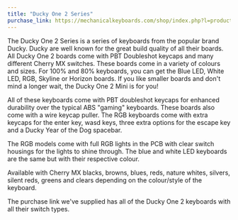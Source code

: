 ```yaml
---
title: "Ducky One 2 Series"
purchase_link: https://mechanicalkeyboards.com/shop/index.php?l=product_list&c=518
---
```


The Ducky One 2 Series is a series of keyboards from the popular brand Ducky. Ducky are well known for the great build quality of all their boards. All Ducky One 2 boards come with PBT Doubleshot keycaps and many different Cherry MX switches. These boards come in a variety of colours and sizes. For 100% and 80% keyboards, you can get the Blue LED, White LED, RGB, Skyline or Horizon boards. If you like smaller boards and don't mind a longer wait, the Ducky One 2 Mini is for you!

All of these keyboards come with PBT doubleshot keycaps for enhanced durability over the typical ABS "gaming" keyboards. These boards also come with a wire keycap puller. The RGB keyboards come with extra keycaps for the enter key, wasd keys, three extra options for the escape key and a Ducky Year of the Dog spacebar.

The RGB models come with full RGB lights in the PCB with clear switch housings for the lights to shine through. The blue and white LED keyboards are the same but with their respective colour. 

Available with Cherry MX blacks, browns, blues, reds, nature whites, silvers, silent reds, greens and clears depending on the colour/style of the keyboard.

The purchase link we've supplied has all of the Ducky One 2 keyboards with all their switch types.

